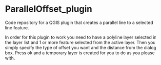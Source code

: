 ParallelOffset_plugin
======================

Code repository for a QGIS plugin that creates a parallel line to a selected line feature.

In order for this plugin to work you need to have a polyline layer selected in the layer list and 1 or more feature selected from the active layer.  Then you simply specify the type of offset you want and the distance from the dialog box.  Press ok and a temporary layer is created for you to do as you please with.
